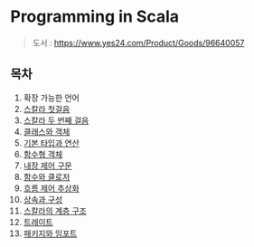 # Programming in Scala

> 도서 : https://www.yes24.com/Product/Goods/96640057

## 목차

1. 확장 가능한 언어
2. [스칼라 첫걸음](https://github.com/hwibaski/studying-scala/tree/main/src/main/scala/_01)
3. [스칼라 두 번째 걸음](https://github.com/hwibaski/studying-scala/tree/main/src/main/scala/_02)
4. [클래스와 객체](https://github.com/hwibaski/studying-scala/tree/main/src/main/scala/_03)
5. [기본 타입과 연산](https://github.com/hwibaski/studying-scala/tree/main/src/main/scala/_04)
6. [함수형 객체](https://github.com/hwibaski/studying-scala/tree/main/src/main/scala/_05)
7. [내장 제어 구문](https://github.com/hwibaski/studying-scala/tree/main/src/main/scala/_06)
8. [함수와 클로저](https://github.com/hwibaski/studying-scala/tree/main/src/main/scala/_07)
9. [흐름 제어 추상화](https://github.com/hwibaski/studying-scala/tree/main/src/main/scala/_08)
10. [상속과 구성](https://github.com/hwibaski/studying-scala/tree/main/src/main/scala/_09)
11. [스칼라의 계층 구조](https://github.com/hwibaski/studying-scala/tree/main/src/main/scala/_10)
12. [트레이트](https://github.com/hwibaski/studying-scala/tree/main/src/main/scala/_11)
13. [패키지와 임포트](https://github.com/hwibaski/studying-scala/tree/main/src/main/scala/_12)
